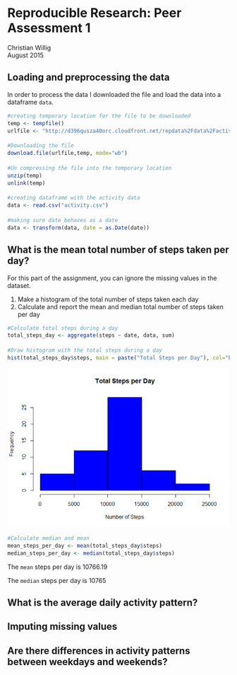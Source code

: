# Reproducible Research: Peer Assessment 1
Christian Willig  
August 2015

## Loading and preprocessing the data
In order to process the data I downloaded the file and load the data into a dataframe `data`.

```r
#creating temporary location for the file to be downloaded
temp <- tempfile()
urlfile <- "http://d396qusza40orc.cloudfront.net/repdata%2Fdata%2Factivity.zip"

#Downloading the file
download.file(urlfile,temp, mode="wb")

#Un compressing the file into the temporary location
unzip(temp)
unlink(temp)

#creating dataframe with the activity data
data <- read.csv("activity.csv")

#making sure date behaves as a date
data <- transform(data, date = as.Date(date))
```


## What is the mean total number of steps taken per day?
For this part of the assignment, you can ignore the missing values in the dataset.  
1. Make a histogram of the total number of steps taken each day  
2. Calculate and report the mean and median total number of steps taken
per day  


```r
#Calculate total steps during a day
total_steps_day <- aggregate(steps ~ date, data, sum)

#Draw histogram with the total steps during a day
hist(total_steps_day$steps, main = paste("Total Steps per Day"), col="blue", xlab="Number of Steps")
```

![](PA1_template_files/figure-html/unnamed-chunk-2-1.png) 

```r
#Calculate median and mean
mean_steps_per_day <- mean(total_steps_day$steps)
median_steps_per_day <- median(total_steps_day$steps)
```

The `mean` steps per day is 10766.19

The `median` steps per day is 10765

## What is the average daily activity pattern?



## Imputing missing values



## Are there differences in activity patterns between weekdays and weekends?
